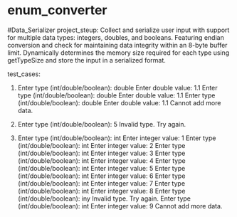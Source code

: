 # enum_converter

#Data_Serializer
project_steup:
Collect and serialize user input with support for multiple data types: integers, doubles, and booleans.
Featuring endian conversion and check for maintaining data integrity within an 8-byte buffer limit.
Dynamically determines the memory size required for each type using getTypeSize and store the input in a serialized format.

test_cases:
1. Enter type (int/double/boolean): double
Enter double value: 1.1
Enter type (int/double/boolean): double
Enter double value: 1.1
Enter type (int/double/boolean): double
Enter double value: 1.1
Cannot add more data.

2. Enter type (int/double/boolean): 5
Invalid type. Try again.

3. Enter type (int/double/boolean): int
Enter integer value: 1
Enter type (int/double/boolean): int
Enter integer value: 2
Enter type (int/double/boolean): int
Enter integer value: 3
Enter type (int/double/boolean): int
Enter integer value: 4
Enter type (int/double/boolean): int
Enter integer value: 5
Enter type (int/double/boolean): int
Enter integer value: 6
Enter type (int/double/boolean): int
Enter integer value: 7
Enter type (int/double/boolean): int
Enter integer value: 8
Enter type (int/double/boolean): iny
Invalid type. Try again.
Enter type (int/double/boolean): int
Enter integer value: 9
Cannot add more data.
